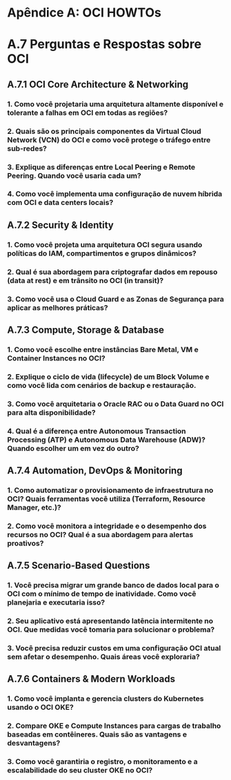 # Apêndice A: OCI HOWTOs

# A.7 Perguntas e Respostas sobre OCI

## A.7.1 OCI Core Architecture & Networking

### 1. Como você projetaria uma arquitetura altamente disponível e tolerante a falhas em OCI em todas as regiões?

### 2. Quais são os principais componentes da Virtual Cloud Network (VCN) do OCI e como você protege o tráfego entre sub-redes?

### 3. Explique as diferenças entre Local Peering e Remote Peering. Quando você usaria cada um?

### 4. Como você implementa uma configuração de nuvem híbrida com OCI e data centers locais?

## A.7.2 Security & Identity

### 1. Como você projeta uma arquitetura OCI segura usando políticas do IAM, compartimentos e grupos dinâmicos?

### 2. Qual é sua abordagem para criptografar dados em repouso (data at rest) e em trânsito no OCI (in transit)?

### 3. Como você usa o Cloud Guard e as Zonas de Segurança para aplicar as melhores práticas?

## A.7.3 Compute, Storage & Database

### 1. Como você escolhe entre instâncias Bare Metal, VM e Container Instances no OCI?

### 2. Explique o ciclo de vida (lifecycle) de um Block Volume e como você lida com cenários de backup e restauração.

### 3. Como você arquitetaria o Oracle RAC ou o Data Guard no OCI para alta disponibilidade?

### 4. Qual é a diferença entre Autonomous Transaction Processing (ATP) e Autonomous Data Warehouse (ADW)? Quando escolher um em vez do outro?

## A.7.4 Automation, DevOps & Monitoring

### 1. Como automatizar o provisionamento de infraestrutura no OCI? Quais ferramentas você utiliza (Terraform, Resource Manager, etc.)?

### 2. Como você monitora a integridade e o desempenho dos recursos no OCI? Qual é a sua abordagem para alertas proativos?

## A.7.5 Scenario-Based Questions

### 1. Você precisa migrar um grande banco de dados local para o OCI com o mínimo de tempo de inatividade. Como você planejaria e executaria isso?

### 2. Seu aplicativo está apresentando latência intermitente no OCI. Que medidas você tomaria para solucionar o problema?

### 3. Você precisa reduzir custos em uma configuração OCI atual sem afetar o desempenho. Quais áreas você exploraria?

## A.7.6 Containers & Modern Workloads

### 1. Como você implanta e gerencia clusters do Kubernetes usando o OCI OKE?

### 2. Compare OKE e Compute Instances para cargas de trabalho baseadas em contêineres. Quais são as vantagens e desvantagens?

### 3. Como você garantiria o registro, o monitoramento e a escalabilidade do seu cluster OKE no OCI?
